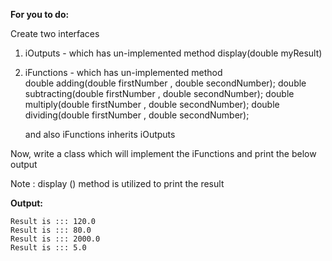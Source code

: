 **For you to do:**

Create two interfaces

1. iOutputs - which has un-implemented method  display(double myResult)
2. iFunctions  - which has un-implemented method  
   double adding(double firstNumber , double secondNumber);
   double subtracting(double firstNumber , double secondNumber);
   double multiply(double firstNumber , double secondNumber);
   double dividing(double firstNumber , double secondNumber);

   and also iFunctions inherits iOutputs


Now, write a class which will implement  the iFunctions and print the below output

Note : display () method is utilized to print the result 

**Output:**

```
Result is ::: 120.0
Result is ::: 80.0
Result is ::: 2000.0
Result is ::: 5.0
```

